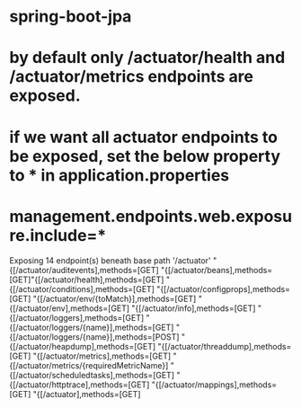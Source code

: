 # spring-boot-jpa

# by default only /actuator/health and /actuator/metrics endpoints are exposed.
# if we want all actuator endpoints to be exposed, set the below property to * in application.properties
# management.endpoints.web.exposure.include=*
Exposing 14 endpoint(s) beneath base path '/actuator'
"{[/actuator/auditevents],methods=[GET]
"{[/actuator/beans],methods=[GET]"{[/actuator/health],methods=[GET]
"{[/actuator/conditions],methods=[GET]
"{[/actuator/configprops],methods=[GET]
"{[/actuator/env/{toMatch}],methods=[GET]
"{[/actuator/env],methods=[GET]
"{[/actuator/info],methods=[GET]
"{[/actuator/loggers],methods=[GET]
"{[/actuator/loggers/{name}],methods=[GET]
"{[/actuator/loggers/{name}],methods=[POST]
"{[/actuator/heapdump],methods=[GET]
"{[/actuator/threaddump],methods=[GET]
"{[/actuator/metrics],methods=[GET]
"{[/actuator/metrics/{requiredMetricName}]
"{[/actuator/scheduledtasks],methods=[GET]
"{[/actuator/httptrace],methods=[GET]
"{[/actuator/mappings],methods=[GET]
"{[/actuator],methods=[GET]